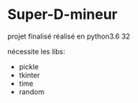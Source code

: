 # Super-D-mineur
projet finalisé réalisé en python3.6 32

nécessite les libs:

  - pickle
  - tkinter
  - time
  - random
